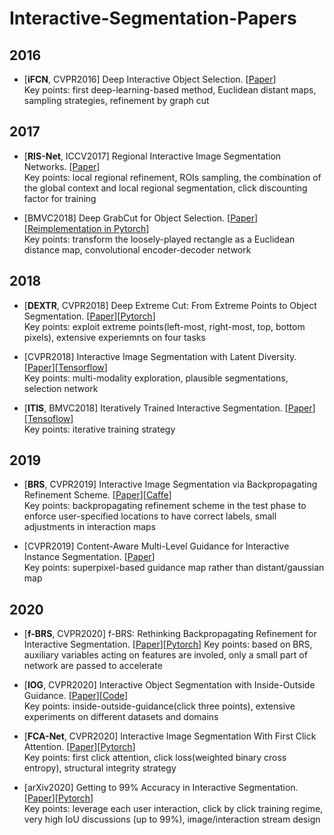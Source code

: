 # Interactive-Segmentation-Papers

## 2016
- [**iFCN**, CVPR2016] Deep Interactive Object Selection. [[Paper](https://openaccess.thecvf.com/content_cvpr_2016/papers/Xu_Deep_Interactive_Object_CVPR_2016_paper.pdf)]   
Key points: first deep-learning-based method, Euclidean distant maps, sampling strategies, refinement by graph cut

## 2017 
- [**RIS-Net**, ICCV2017] Regional Interactive Image Segmentation Networks. [[Paper](https://openaccess.thecvf.com/content_iccv_2017/html/Liew_Regional_Interactive_Image_ICCV_2017_paper.html)]   
Key points: local regional refinement, ROIs sampling, the combination of the global context and local regional segmentation, click discounting factor for training

- [BMVC2018] Deep GrabCut for Object Selection. [[Paper](https://arxiv.org/pdf/1707.00243.pdf)][[Reimplementation in Pytorch](https://github.com/jfzhang95/DeepGrabCut-PyTorch)]   
Key points: transform the loosely-played rectangle as a Euclidean distance map,  convolutional encoder-decoder network

## 2018
- [**DEXTR**, CVPR2018] Deep Extreme Cut: From Extreme Points to Object Segmentation. [[Paper](https://openaccess.thecvf.com/content_cvpr_2018/html/Maninis_Deep_Extreme_Cut_CVPR_2018_paper.html)][[Pytorch](https://github.com/scaelles/DEXTR-PyTorch)]   
Key points: exploit extreme points(left-most, right-most, top, bottom pixels), extensive experiemnts on four tasks

- [CVPR2018] Interactive Image Segmentation with Latent Diversity. [[Paper](https://openaccess.thecvf.com/content_cvpr_2018/papers/Li_Interactive_Image_Segmentation_CVPR_2018_paper.pdf)][[Tensorflow](https://github.com/intel-isl/Intseg)]  
Key points: multi-modality exploration, plausible segmentations, selection network

- [**ITIS**, BMVC2018] Iteratively Trained Interactive Segmentation. [[Paper](https://arxiv.org/pdf/1805.04398v1.pdf)][[Tensoflow](https://github.com/sabarim/itis)]   
Key points: iterative training strategy 

## 2019
- [**BRS**, CVPR2019] Interactive Image Segmentation via Backpropagating Refinement Scheme. [[Paper](https://vcg.seas.harvard.edu/publications/interactive-image-segmentation-via-backpropagating-refinement-scheme/paper)][[Caffe](https://github.com/wdjang/BRS-Interactive_segmentation)]     
Key points: backpropagating refinement scheme in the test phase to enforce user-specified locations to have correct labels, small adjustments in interaction maps 

- [CVPR2019] Content-Aware Multi-Level Guidance for Interactive Instance Segmentation. [[Paper](https://openaccess.thecvf.com/content_CVPR_2019/papers/Majumder_Content-Aware_Multi-Level_Guidance_for_Interactive_Instance_Segmentation_CVPR_2019_paper.pdf)]    
Key points: superpixel-based guidance map rather than distant/gaussian map 

## 2020
- [**f-BRS**, CVPR2020] f-BRS: Rethinking Backpropagating Refinement for Interactive Segmentation. [[Paper](https://arxiv.org/abs/2001.10331)][[Pytorch](https://github.com/saic-vul/fbrs_interactive_segmentation/tree/master)]
Key points: based on BRS, auxiliary variables acting on features are involed, only a small part of network are passed to accelerate 

- [**IOG**, CVPR2020] Interactive Object Segmentation with Inside-Outside Guidance. [[Paper](http://openaccess.thecvf.com/content_CVPR_2020/papers/Zhang_Interactive_Object_Segmentation_With_Inside-Outside_Guidance_CVPR_2020_paper.pdf)][[Code](https://github.com/shiyinzhang/Inside-Outside-Guidance)]   
Key points: inside-outside-guidance(click three points), extensive experiments on different datasets and domains 

- [**FCA-Net**, CVPR2020] Interactive Image Segmentation With First Click Attention. [[Paper](https://openaccess.thecvf.com/content_CVPR_2020/papers/Lin_Interactive_Image_Segmentation_With_First_Click_Attention_CVPR_2020_paper.pdf)][[Pytorch](https://github.com/frazerlin/fcanet)]   
Key points: first click attention, click loss(weighted binary cross entropy), structural integrity strategy

- [arXiv2020] Getting to 99% Accuracy in Interactive Segmentation. [[Paper](https://arxiv.org/abs/2003.07932)][[Pytorch](https://github.com/MarcoForte/DeepInteractiveSegmentation)]   
Key points: leverage each user interaction, click by click training regime, very high IoU discussions (up to 99%), image/interaction stream design  
